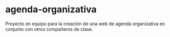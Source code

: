 # agenda-organizativa
Proyecto en equipo para la creación de una web de agenda organizativa en conjunto con otros compañeros de clase.
